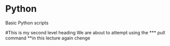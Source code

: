 # Python
Basic Python scripts

#This is my second level heading
We are about to attempt using the *** pull command **in this lecture
again chenge
